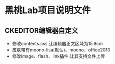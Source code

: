 # 黑桃Lab项目说明文件
## CKEDITOR编辑器自定义
* 修改contents.css,让编辑器正文区域为15.8cm
* 皮肤带有moono-lisa(默认)、moono、office2013
* 修改image、flash、link插件,让其支持文件上传